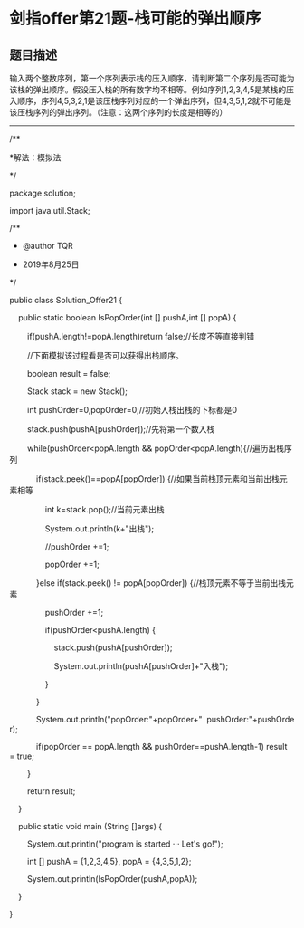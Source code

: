 # 剑指offer第21题-栈可能的弹出顺序

## 题目描述

输入两个整数序列，第一个序列表示栈的压入顺序，请判断第二个序列是否可能为该栈的弹出顺序。假设压入栈的所有数字均不相等。例如序列1,2,3,4,5是某栈的压入顺序，序列4,5,3,2,1是该压栈序列对应的一个弹出序列，但4,3,5,1,2就不可能是该压栈序列的弹出序列。（注意：这两个序列的长度是相等的）

---

/**

*解法：模拟法

*/

package solution;

import java.util.Stack;

/**

* @author TQR

* 2019年8月25日

*/

public class Solution_Offer21 {

    public static boolean IsPopOrder(int [] pushA,int [] popA) {

        if(pushA.length!=popA.length)return false;//长度不等直接判错

        //下面模拟该过程看是否可以获得出栈顺序。

        boolean result = false;

        Stack<Integer> stack = new Stack<Integer>();

        int pushOrder=0,popOrder=0;//初始入栈出栈的下标都是0

        stack.push(pushA[pushOrder]);//先将第一个数入栈

        while(pushOrder<popA.length && popOrder<popA.length){//遍历出栈序列

            if(stack.peek()==popA[popOrder]) {//如果当前栈顶元素和当前出栈元素相等

                int k=stack.pop();//当前元素出栈

                System.out.println(k+"出栈");

                //pushOrder +=1;

                popOrder +=1;

            }else if(stack.peek() != popA[popOrder]) {//栈顶元素不等于当前出栈元素

                pushOrder +=1;

                if(pushOrder<pushA.length) {

                    stack.push(pushA[pushOrder]);

                    System.out.println(pushA[pushOrder]+"入栈");

                }                

            }

            System.out.println("popOrder:"+popOrder+"  pushOrder:"+pushOrder);

            if(popOrder == popA.length && pushOrder==pushA.length-1) result = true;

        }

        return result;

    }

    public static void main (String []args) {

        System.out.println("program is started ··· Let's go!");

        int [] pushA = {1,2,3,4,5}, popA = {4,3,5,1,2};

        System.out.println(IsPopOrder(pushA,popA));

    }

}
